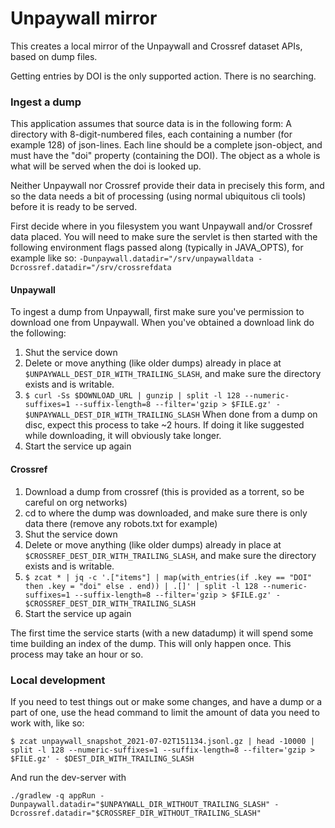 # Unpaywall mirror

This creates a local mirror of the Unpaywall and Crossref dataset APIs, based on dump files.

Getting entries by DOI is the only supported action. There is no searching. 

### Ingest a dump 
This application assumes that source data is in the following form:
A directory with 8-digit-numbered files, each containing a number (for example 128) of json-lines.
Each line should be a complete json-object, and must have the "doi" property (containing the DOI).
The object as a whole is what will be served when the doi is looked up.

Neither Unpaywall nor Crossref provide their data in precisely this form, and so the data needs a bit
of processing (using normal ubiquitous cli tools) before it is ready to be served.

First decide where in you filesystem you want Unpaywall and/or Crossref data placed.
You will need to make sure the servlet is then started with the following environment flags passed along (typically in JAVA_OPTS), for example like so:
```-Dunpaywall.datadir="/srv/unpaywalldata -Dcrossref.datadir="/srv/crossrefdata```

#### Unpaywall

To ingest a dump from Unpaywall, first make sure you've permission to download one from Unpaywall.
When you've obtained a download link do the following:

1. Shut the service down
1. Delete or move anything (like older dumps) already in place at ```$UNPAYWALL_DEST_DIR_WITH_TRAILING_SLASH```, and make sure the directory exists and is writable.
1. ``` $ curl -Ss $DOWNLOAD_URL | gunzip | split -l 128 --numeric-suffixes=1 --suffix-length=8 --filter='gzip > $FILE.gz' - $UNPAYWALL_DEST_DIR_WITH_TRAILING_SLASH ``` When done from a dump on disc, expect this process to take ~2 hours. If doing it like suggested while downloading, it will obviously take longer.
1. Start the service up again

#### Crossref

1. Download a dump from crossref (this is provided as a torrent, so be careful on org networks)
1. cd to where the dump was downloaded, and make sure there is only data there (remove any robots.txt for example)
1. Shut the service down
1. Delete or move anything (like older dumps) already in place at ```$CROSSREF_DEST_DIR_WITH_TRAILING_SLASH```, and make sure the directory exists and is writable.
1. ``` $ zcat * | jq -c '.["items"] | map(with_entries(if .key == "DOI" then .key = "doi" else . end)) | .[]' | split -l 128 --numeric-suffixes=1 --suffix-length=8 --filter='gzip > $FILE.gz' - $CROSSREF_DEST_DIR_WITH_TRAILING_SLASH ```
1. Start the service up again


The first time the service starts (with a new datadump) it will spend some time building an index of the dump. This will only happen once. This process may take an hour or so.

### Local development

If you need to test things out or make some changes, and have a dump or a part of one, use the head command to limit the amount of data you need to work with, like so:
```
$ zcat unpaywall_snapshot_2021-07-02T151134.jsonl.gz | head -10000 | split -l 128 --numeric-suffixes=1 --suffix-length=8 --filter='gzip > $FILE.gz' - $DEST_DIR_WITH_TRAILING_SLASH
```
And run the dev-server with
```
./gradlew -q appRun -Dunpaywall.datadir="$UNPAYWALL_DIR_WITHOUT_TRAILING_SLASH" -Dcrossref.datadir="$CROSSREF_DIR_WITHOUT_TRAILING_SLASH" 
```
